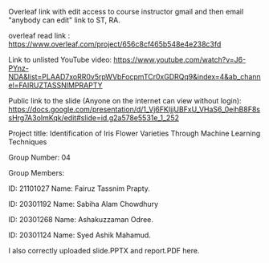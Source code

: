 Overleaf link with edit access to course instructor gmail and then email "anybody can edit" link to ST, RA.



overleaf read link : https://www.overleaf.com/project/656c8cf465b548e4e238c3fd

Link to unlisted YouTube video: https://www.youtube.com/watch?v=J6-PYnz-NDA&list=PLAAD7xoRR0v5rpWVbFocpmTCr0xGDRQq9&index=4&ab_channel=FAIRUZTASSNIMPRAPTY


Public link to the slide (Anyone on the internet can view without login): https://docs.google.com/presentation/d/1_Vj6FKIjjUBFxU_VHaS6_0eihB8F8ssHrg7A3oImKqk/edit#slide=id.g2a578e5531e_1_252

Project title:
Identification of Iris Flower Varieties Through Machine Learning Techniques



Group Number: 04



Group Members:


ID: 21101027  Name: Fairuz Tassnim Prapty.


ID: 20301192  Name: Sabiha Alam Chowdhury


ID: 20301268  Name: Ashakuzzaman Odree.


ID: 20301124  Name: Syed Ashik Mahamud.



I also correctly uploaded slide.PPTX and report.PDF here.


















